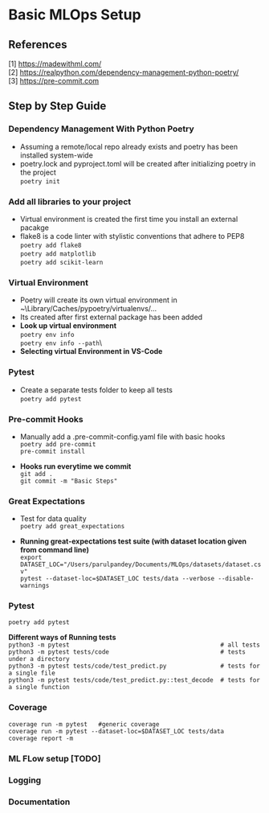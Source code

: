 # Basic MLOps Setup

## References
[1] https://madewithml.com/ \
[2] https://realpython.com/dependency-management-python-poetry/ \
[3] https://pre-commit.com


## Step by Step Guide

### Dependency Management With Python Poetry
- Assuming a remote/local repo already exists and poetry has been installed system-wide
- poetry.lock and pyproject.toml will be created after initializing poetry in the project\
    `poetry init`

### Add all libraries to your project
- Virtual environment is created the first time you install an external pacakge
- flake8  is a code linter with stylistic conventions that adhere to PEP8
    `poetry add flake8`\
    `poetry add matplotlib`\
    `poetry add scikit-learn`

### Virtual Environment
- Poetry will create its own virtual environment in ~\Library/Caches/pypoetry/virtualenvs/<nameoffolder>...
- Its created after first external package has been added
- **Look up virtual environment**\
    `poetry env info`\
    `poetry env info --path`\
- **Selecting virtual Environment in VS-Code**


### Pytest
- Create a separate tests folder to keep all tests\
    `poetry add pytest`


### Pre-commit Hooks
- Manually add a .pre-commit-config.yaml file with basic hooks\
    `poetry add pre-commit` \
    `pre-commit install`

- **Hooks run everytime we commit**\
    `git add .` \
    `git commit -m "Basic Steps"`

### Great Expectations
- Test for data quality\
    `poetry add great_expectations`

- **Running great-expectations test suite (with dataset location given from command line)**\
`export DATASET_LOC="/Users/parulpandey/Documents/MLOps/datasets/dataset.csv"`\
`pytest --dataset-loc=$DATASET_LOC tests/data --verbose --disable-warnings`

### Pytest
`poetry add pytest`

**Different ways of Running tests**\
`python3 -m pytest                                          # all tests` \
`python3 -m pytest tests/code                               # tests under a directory` \
`python3 -m pytest tests/code/test_predict.py               # tests for a single file` \
`python3 -m pytest tests/code/test_predict.py::test_decode  # tests for a single function`

### Coverage
`coverage run -m pytest   #generic coverage`      \
`coverage run -m pytest --dataset-loc=$DATASET_LOC tests/data`\
`coverage report -m`


### ML FLow setup [TODO]


### Logging

### Documentation
